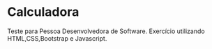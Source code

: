 # Calculadora
Teste para Pessoa Desenvolvedora de Software.
Exercício utilizando HTML,CSS,Bootstrap e Javascript.
